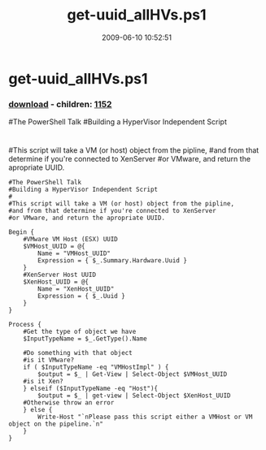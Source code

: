 ﻿---
pid:            1151
poster:         Cody Bunch
title:          get-uuid_allHVs.ps1
date:           2009-06-10 10:52:51
format:         posh
parent:         0
parent:         0
children:       1152
---

# get-uuid_allHVs.ps1

### [download](1151.ps1) - children: [1152](1152.md)

#The PowerShell Talk
#Building a HyperVisor Independent Script
#
#This script will take a VM (or host) object from the pipline, 
#and from that determine if you're connected to XenServer 
#or VMware, and return the apropriate UUID.

```posh
#The PowerShell Talk
#Building a HyperVisor Independent Script
#
#This script will take a VM (or host) object from the pipline, 
#and from that determine if you're connected to XenServer 
#or VMware, and return the apropriate UUID.

Begin { 
	#VMware VM Host (ESX) UUID
	$VMHost_UUID = @{ 
        Name = "VMHost_UUID" 
        Expression = { $_.Summary.Hardware.Uuid } 
    }
	#XenServer Host UUID
	$XenHost_UUID = @{
		Name = "XenHost_UUID"
		Expression = { $_.Uuid }
	} 
}

Process { 
    #Get the type of object we have
	$InputTypeName = $_.GetType().Name 
    
	#Do something with that object
	#is it VMware?
	if ( $InputTypeName -eq "VMHostImpl" ) { 
        $output = $_ | Get-View | Select-Object $VMHost_UUID 
    #is it Xen?
	} elseif ($InputTypeName -eq "Host"){
		$output = $_ | get-view | Select-Object $XenHost_UUID 
	#Otherwise throw an error
	} else { 
        Write-Host "`nPlease pass this script either a VMHost or VM object on the pipeline.`n" 
    } 
}
```
